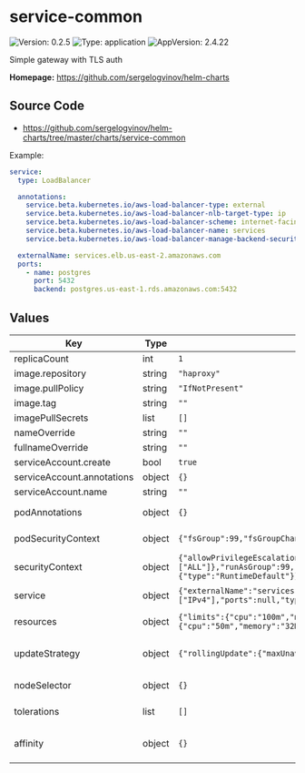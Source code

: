 # service-common

![Version: 0.2.5](https://img.shields.io/badge/Version-0.2.5-informational?style=flat-square) ![Type: application](https://img.shields.io/badge/Type-application-informational?style=flat-square) ![AppVersion: 2.4.22](https://img.shields.io/badge/AppVersion-2.4.22-informational?style=flat-square)

Simple gateway with TLS auth

**Homepage:** <https://github.com/sergelogvinov/helm-charts>

## Source Code

* <https://github.com/sergelogvinov/helm-charts/tree/master/charts/service-common>

Example:

```yaml
service:
  type: LoadBalancer

  annotations:
    service.beta.kubernetes.io/aws-load-balancer-type: external
    service.beta.kubernetes.io/aws-load-balancer-nlb-target-type: ip
    service.beta.kubernetes.io/aws-load-balancer-scheme: internet-facing
    service.beta.kubernetes.io/aws-load-balancer-name: services
    service.beta.kubernetes.io/aws-load-balancer-manage-backend-security-group-rules: "false"

  externalName: services.elb.us-east-2.amazonaws.com
  ports:
    - name: postgres
      port: 5432
      backend: postgres.us-east-1.rds.amazonaws.com:5432
```

## Values

| Key | Type | Default | Description |
|-----|------|---------|-------------|
| replicaCount | int | `1` |  |
| image.repository | string | `"haproxy"` |  |
| image.pullPolicy | string | `"IfNotPresent"` |  |
| image.tag | string | `""` |  |
| imagePullSecrets | list | `[]` |  |
| nameOverride | string | `""` |  |
| fullnameOverride | string | `""` |  |
| serviceAccount.create | bool | `true` |  |
| serviceAccount.annotations | object | `{}` |  |
| serviceAccount.name | string | `""` |  |
| podAnnotations | object | `{}` | Annotations for pod. ref: https://kubernetes.io/docs/concepts/overview/working-with-objects/annotations/ |
| podSecurityContext | object | `{"fsGroup":99,"fsGroupChangePolicy":"OnRootMismatch"}` | Pod Security Context. ref: https://kubernetes.io/docs/tasks/configure-pod-container/security-context/#set-the-security-context-for-a-pod |
| securityContext | object | `{"allowPrivilegeEscalation":false,"capabilities":{"drop":["ALL"]},"runAsGroup":99,"runAsNonRoot":true,"runAsUser":99,"seccompProfile":{"type":"RuntimeDefault"}}` | Container Security Context. ref: https://kubernetes.io/docs/tasks/configure-pod-container/security-context/#set-the-security-context-for-a-pod |
| service | object | `{"externalName":"services","ipFamilies":["IPv4"],"ports":null,"type":"ClusterIP"}` | Service parameters ref: https://kubernetes.io/docs/concepts/services-networking/service/ |
| resources | object | `{"limits":{"cpu":"100m","memory":"64Mi"},"requests":{"cpu":"50m","memory":"32Mi"}}` | Resource requests and limits. ref: https://kubernetes.io/docs/user-guide/compute-resources/ |
| updateStrategy | object | `{"rollingUpdate":{"maxUnavailable":1},"type":"RollingUpdate"}` | Pod deployment update strategy type. ref: https://kubernetes.io/docs/concepts/workloads/controllers/deployment/#updating-a-deployment |
| nodeSelector | object | `{}` | Node labels for pod assignment. ref: https://kubernetes.io/docs/user-guide/node-selection/ |
| tolerations | list | `[]` | Tolerations for pod assignment. ref: https://kubernetes.io/docs/concepts/configuration/taint-and-toleration/ |
| affinity | object | `{}` | Affinity for pod assignment. ref: https://kubernetes.io/docs/concepts/configuration/assign-pod-node/#affinity-and-anti-affinity |

